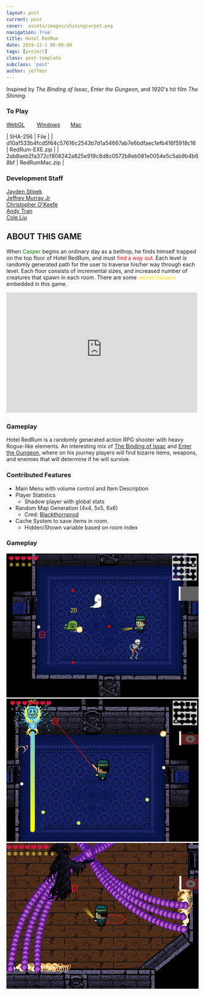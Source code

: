 ```yaml
---
layout: post
current: post
cover:  assets/images/shiningcarpet.png
navigation: True
title: Hotel RedЯum
date: 2019-12-1 06:00:00
tags: [project]
class: post-template
subclass: 'post'
author: jeffmur
---
```

Inspired by *The Binding of Issac*, *Enter the Gungeon*, and 1920's hit film *The Shining*.

### To Play
[WebGL](https://jeffmur.github.io/RedRumHotel/) &nbsp;&nbsp;&nbsp;&nbsp;&nbsp;&nbsp;
[Windows](https://jeffmur.github.io/RedRum/builds/RedRum-EXE.zip)&nbsp;&nbsp;&nbsp;&nbsp;&nbsp;&nbsp;
[Mac](https://jeffmur.github.io/RedRum/builds/RedRumMac.zip)&nbsp;&nbsp;&nbsp;&nbsp;&nbsp;&nbsp;

| SHA-256 | File |
| d10af533b4fcd5f64c57616c2543b7d1a54667ab7e6bdfaec1efb416f5918c16 | RedRum-EXE.zip |
| 2ab8aeb2fa372cf808242a825e919c8d8c0572b8eb081e0054e5c5ab9b4b68bf | RedRumMac.zip |

### Development Staff
[Jayden Stipek](https://www.linkedin.com/in/jayden-stipek-aa5460165/)  
[Jeffrey Murray Jr](https://www.linkedin.com/in/jeffmurjr/)  
[Christopher O'Keefe](https://www.linkedin.com/in/chris-o-keefe-a9bba9b7/)  
[Andy Tran](https://www.linkedin.com/in/andy-tran-8968b0170/)  
[Cole Liu](https://www.linkedin.com/in/colezhichen/)  

## ABOUT THIS GAME
When <font color="green">Casper</font> begins an ordinary day as a bellhop, he finds himself trapped on the top floor of Hotel RedЯum, and must <font color="red">find a way out.</font>
Each level is randomly generated path for the user to traverse his/her way through each level. Each floor consists of incremental sizes, and increased number of creatures that spawn in each room. There are some <font color="gold">secret treasure</font> embedded in this game. 

<iframe width="500" height="315" src="https://www.youtube-nocookie.com/embed/IxQwqimojLA" frameborder="0" allow="accelerometer; autoplay; encrypted-media; gyroscope; picture-in-picture" allowfullscreen></iframe>

### Gameplay
Hotel RedRum is a randomly generated action RPG shooter with heavy Rogue-like elements. An interesting mix of [The Binding of Issac](https://store.steampowered.com/app/250900/The_Binding_of_Isaac_Rebirth/) and [Enter the Gungeon](https://store.steampowered.com/app/311690/Enter_the_Gungeon/), where on his journey players will find bizarre items, weapons, and enemies that will determine if he will survive. 

### Contributed Features
- Main Menu with volume control and Item Description
- Player Statistics
    - Shadow player with global stats
- Random Map Generation (4x4, 5x5, 6x6)
    - Cred: [Blackthornprod](https://www.youtube.com/channel/UC9Z1XWw1kmnvOOFsj6Bzy2g)
- Cache System to save items in room.
    - Hidden/Shown variable based on room index

### Gameplay
![](assets\images\Level.png)
![](assets\images\FirstBoss.png)
![](assets\images\FinalBoss.png)